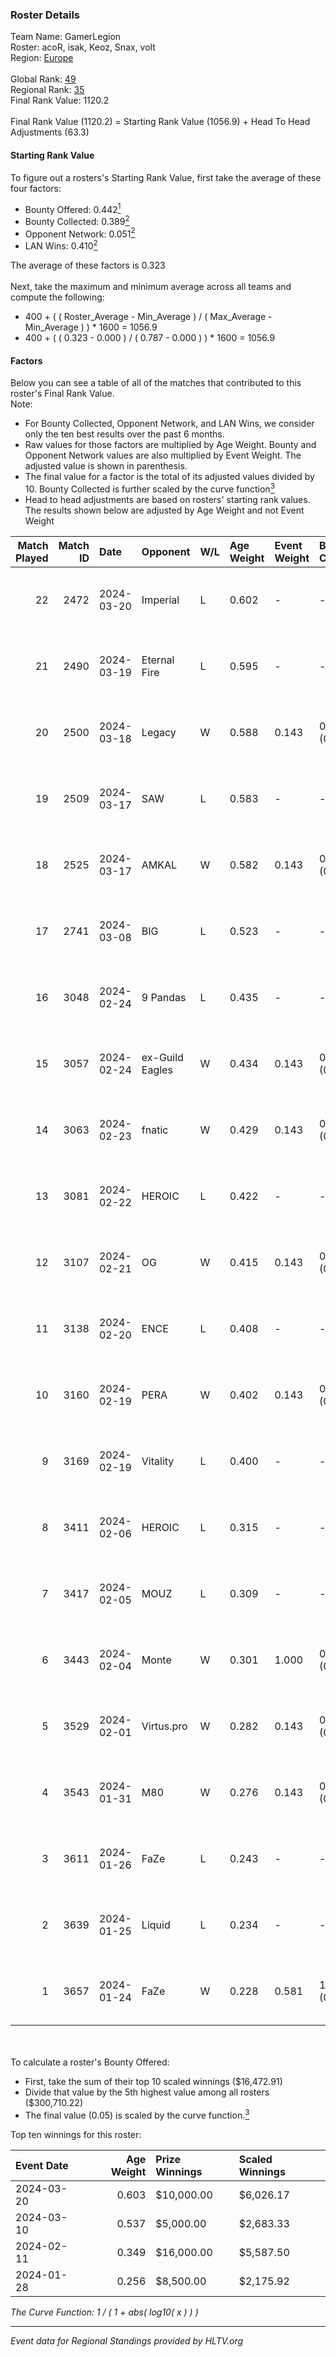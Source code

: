 ### Roster Details<br />
Team Name: GamerLegion<br />
Roster: acoR, isak, Keoz, Snax, volt<br />
Region: [Europe]( ../standings_europe.md)<br />
<br />
Global Rank: [49](../standings_global.md)<br />
Regional Rank: [35]( ../standings_europe.md)<br />
Final Rank Value:  1120.2<br />
<br />
Final Rank Value (1120.2) = Starting Rank Value (1056.9) + Head To Head Adjustments (63.3)<br />

#### Starting Rank Value<br />
To figure out a rosters's Starting Rank Value, first take the average of these four factors:<br />
- Bounty Offered: 0.442[<sup>1</sup>](#table2)
- Bounty Collected: 0.389[<sup>2</sup>](#table1)
- Opponent Network: 0.051[<sup>2</sup>](#table1)
- LAN Wins: 0.410[<sup>2</sup>](#table1)

The average of these factors is 0.323<br />
<br />
Next, take the maximum and minimum average across all teams and compute the following:<br />
- 400 + ( ( Roster_Average - Min_Average ) / ( Max_Average - Min_Average ) ) * 1600 = 1056.9
- 400 + ( ( 0.323 - 0.000 ) / ( 0.787 - 0.000 ) ) * 1600 = 1056.9


#### Factors<br />
Below you can see a table of all of the matches that contributed to this roster's Final Rank Value.<br />
Note:<br />

- For Bounty Collected, Opponent Network, and LAN Wins, we consider only the ten best results over the past 6 months.
- Raw values for those factors are multiplied by Age Weight. Bounty and Opponent Network values are also multiplied by Event Weight. The adjusted value is shown in parenthesis.
- The final value for a factor is the total of its adjusted values divided by 10. Bounty Collected is further scaled by the curve function[<sup>3</sup>](#curveFunction)
- Head to head adjustments are based on rosters' starting rank values. The results shown below are adjusted by Age Weight and not Event Weight
<span id="table1"></span><br />


| Match Played | Match ID | Date       | Opponent        | W/L | Age Weight | Event Weight | Bounty Collected | Opponent Network | LAN Wins  | H2H Adj. | Roster                       |
| -: | -: | :- | :- | :- | :- | :- | :- | :- | :- | -: | :- |
|           22 |     2472 | 2024-03-20 | Imperial        | L   | 0.602      | -            | -                | -                | -         |    -1.86 | acoR, isak, Keoz, Snax, volt |
|           21 |     2490 | 2024-03-19 | Eternal Fire    | L   | 0.595      | -            | -                | -                | -         |    -0.39 | acoR, isak, Keoz, Snax, volt |
|           20 |     2500 | 2024-03-18 | Legacy          | W   | 0.588      | 0.143        | 0.146 (0.012)    | 0.452 (0.038)    | 1 (0.588) |     9.44 | acoR, isak, Keoz, Snax, volt |
|           19 |     2509 | 2024-03-17 | SAW             | L   | 0.583      | -            | -                | -                | -         |    -3.64 | acoR, isak, Keoz, Snax, volt |
|           18 |     2525 | 2024-03-17 | AMKAL           | W   | 0.582      | 0.143        | 0.139 (0.012)    | 0.613 (0.051)    | 1 (0.582) |    10.79 | acoR, isak, Keoz, Snax, volt |
|           17 |     2741 | 2024-03-08 | BIG             | L   | 0.523      | -            | -                | -                | -         |    -2.48 | acoR, isak, Keoz, Snax, volt |
|           16 |     3048 | 2024-02-24 | 9 Pandas        | L   | 0.435      | -            | -                | -                | -         |    -5.79 | acoR, isak, Keoz, Snax, volt |
|           15 |     3057 | 2024-02-24 | ex-Guild Eagles | W   | 0.434      | 0.143        | 0.010 (0.001)    | 0.391 (0.024)    | 1 (0.434) |     3.98 | acoR, isak, Keoz, Snax, volt |
|           14 |     3063 | 2024-02-23 | fnatic          | W   | 0.429      | 0.143        | 0.290 (0.018)    | 0.666 (0.041)    | 1 (0.429) |    12.47 | acoR, isak, Keoz, Snax, volt |
|           13 |     3081 | 2024-02-22 | HEROIC          | L   | 0.422      | -            | -                | -                | -         |    -0.28 | acoR, isak, Keoz, Snax, volt |
|           12 |     3107 | 2024-02-21 | OG              | W   | 0.415      | 0.143        | 0.235 (0.014)    | 0.253 (0.015)    | 1 (0.415) |     8.10 | acoR, isak, Keoz, Snax, volt |
|           11 |     3138 | 2024-02-20 | ENCE            | L   | 0.408      | -            | -                | -                | -         |    -0.92 | acoR, isak, Keoz, Snax, volt |
|           10 |     3160 | 2024-02-19 | PERA            | W   | 0.402      | 0.143        | 0.058 (0.003)    | 0.455 (0.026)    | 1 (0.402) |     4.56 | acoR, isak, Keoz, Snax, volt |
|            9 |     3169 | 2024-02-19 | Vitality        | L   | 0.400      | -            | -                | -                | -         |    -0.09 | acoR, isak, Keoz, Snax, volt |
|            8 |     3411 | 2024-02-06 | HEROIC          | L   | 0.315      | -            | -                | -                | -         |    -0.20 | acoR, isak, Keoz, Snax, volt |
|            7 |     3417 | 2024-02-05 | MOUZ            | L   | 0.309      | -            | -                | -                | -         |    -0.06 | acoR, isak, Keoz, Snax, volt |
|            6 |     3443 | 2024-02-04 | Monte           | W   | 0.301      | 1.000        | 0.189 (0.057)    | 0.674 (0.203)    | 1 (0.301) |     7.46 | acoR, isak, Keoz, Snax, volt |
|            5 |     3529 | 2024-02-01 | Virtus.pro      | W   | 0.282      | 0.143        | 0.345 (0.014)    | 0.427 (0.017)    | 1 (0.282) |     8.70 | acoR, isak, Keoz, Snax, volt |
|            4 |     3543 | 2024-01-31 | M80             | W   | 0.276      | 0.143        | 0.205 (0.008)    | 0.666 (0.026)    | 1 (0.276) |     6.70 | acoR, isak, Keoz, Snax, volt |
|            3 |     3611 | 2024-01-26 | FaZe            | L   | 0.243      | -            | -                | -                | -         |    -0.05 | acoR, isak, Keoz, Snax, volt |
|            2 |     3639 | 2024-01-25 | Liquid          | L   | 0.234      | -            | -                | -                | -         |    -0.25 | acoR, isak, Keoz, Snax, volt |
|            1 |     3657 | 2024-01-24 | FaZe            | W   | 0.228      | 0.581        | 1.000 (0.132)    | 0.540 (0.071)    | 1 (0.228) |     7.13 | acoR, isak, Keoz, Snax, volt |

<br />
<span id="table2"></span><br />
To calculate a roster's Bounty Offered:<br />

- First, take the sum of their top 10 scaled winnings ($16,472.91)
- Divide that value by the 5th highest value among all rosters ($300,710.22)
- The final value (0.05) is scaled by the curve function.[<sup>3</sup>](#curveFunction)

Top ten winnings for this roster:<br />

| Event Date | Age Weight | Prize Winnings | Scaled Winnings |
| :- | -: | :- | :- |
| 2024-03-20 |      0.603 | $10,000.00     | $6,026.17       |
| 2024-03-10 |      0.537 | $5,000.00      | $2,683.33       |
| 2024-02-11 |      0.349 | $16,000.00     | $5,587.50       |
| 2024-01-28 |      0.256 | $8,500.00      | $2,175.92       |


<span id="curveFunction"></span>_The Curve Function: 1 / ( 1 + abs( log10( x ) ) )_<br />

---
_Event data for Regional Standings provided by HLTV.org_<br />

